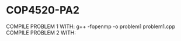 # COP4520-PA2

COMPILE PROBLEM 1 WITH: g++ -fopenmp -o problem1 problem1.cpp
COMPILE PROBLEM 2 WITH: 
